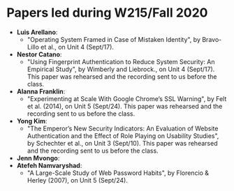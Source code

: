 # Papers led during W215/Fall 2020

* **Luis Arellano**:
  * "Operating System Framed in Case of Mistaken Identity", by Bravo-Lillo et al., on Unit 4 (Sept/17).
* **Nestor Catano**:
  * "Using Fingerprint Authentication to Reduce System Security: An Empirical Study", by Wimberly and Liebrock., on Unit 4 (Sept/17). This paper was rehearsed and the recording sent to us before the class.
* **Alanna Franklin**:
  * "Experimenting at Scale With Google Chrome’s SSL Warning", by Felt et al. (2014), on Unit 5 (Sept/24). This paper was rehearsed and the recording sent to us before the class.
* **Yong Kim**:
  * "The Emperor’s New Security Indicators: An Evaluation of Website Authentication and the Effect of Role Playing on Usability Studies", by Schechter et al., on Unit 3 (Sept/10). This paper was rehearsed and the recording sent to us before the class.
* **Jenn Mvongo**:
* **Atefeh Namvaryshad**:
  * "A Large-Scale Study of Web Password Habits", by Florencio & Herley (2007), on Unit 5 (Sept/24).